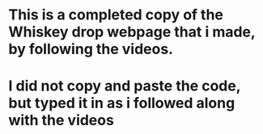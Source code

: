 # This is a completed copy of the Whiskey drop webpage that i made, by following the videos.
# I did not copy and paste the code, but typed it in as i followed along with the videos

